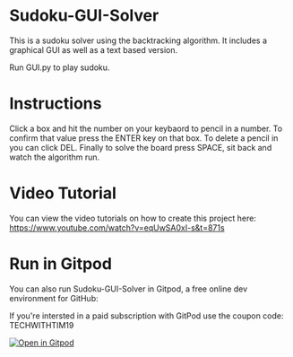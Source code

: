 # Sudoku-GUI-Solver

This is a sudoku solver using the backtracking algorithm. It includes a graphical GUI as well as a text based version.

Run GUI.py to play sudoku.

# Instructions

Click a box and hit the number on your keybaord to pencil in a number. To confirm that value press the ENTER key on that box. To delete a pencil in you can click DEL. Finally to solve the board press SPACE, sit back and watch the algorithm run.

# Video Tutorial

You can view the video tutorials on how to create this project here: <https://www.youtube.com/watch?v=eqUwSA0xI-s&t=871s>

# Run in Gitpod

You can also run Sudoku-GUI-Solver in Gitpod, a free online dev environment for GitHub:

If you're intersted in a paid subscription with GitPod use the coupon code: TECHWITHTIM19

[![Open in Gitpod](https://gitpod.io/button/open-in-gitpod.svg)](https://gitpod.io/#https://github.com/techwithtim/Sudoku-GUI-Solver/blob/master/GUI.py)
